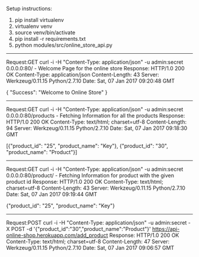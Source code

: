 Setup instructions:
1) pip install virtualenv
2) virtualenv venv
3) source venv/bin/activate
4) pip install -r requirements.txt
5) python modules/src/online_store_api.py

------------------------------------------------------------------------------------------------------------------------------------------
Request:GET curl -i -H "Content-Type: application/json" -u admin:secret 0.0.0.0:80/ - Welcome Page for the online store
Response:
HTTP/1.0 200 OK
Content-Type: application/json
Content-Length: 43
Server: Werkzeug/0.11.15 Python/2.7.10
Date: Sat, 07 Jan 2017 09:20:48 GMT

{
  "Success": "Welcome to Online Store"
}

------------------------------------------------------------------------------------------------------------------------------------------
Request:GET curl -i -H "Content-Type: application/json" -u admin:secret 0.0.0.0:80/products - Fetching Information for all the products
Response:
HTTP/1.0 200 OK
Content-Type: text/html; charset=utf-8
Content-Length: 94
Server: Werkzeug/0.11.15 Python/2.7.10
Date: Sat, 07 Jan 2017 09:18:30 GMT

[{"product_id": "25", "product_name": "Key"}, {"product_id": "30", "product_name": "Product"}]

------------------------------------------------------------------------------------------------------------------------------------------
Request:GET curl -i -H "Content-Type: application/json" -u admin:secret 0.0.0.0:80/product/<prodid> - Fetching Information for product with the given product id
Response:
HTTP/1.0 200 OK
Content-Type: text/html; charset=utf-8
Content-Length: 43
Server: Werkzeug/0.11.15 Python/2.7.10
Date: Sat, 07 Jan 2017 09:19:44 GMT

{"product_id": "25", "product_name": "Key"}

------------------------------------------------------------------------------------------------------------------------------------------
Request:POST curl -i -H "Content-Type: application/json" -u admin:secret -X POST -d '{"product_id":"30","product_name":"Product"}' 
https://api-online-shop.herokuapp.com/add_product
Response:
HTTP/1.0 200 OK
Content-Type: text/html; charset=utf-8
Content-Length: 47
Server: Werkzeug/0.11.15 Python/2.7.10
Date: Sat, 07 Jan 2017 09:06:57 GMT


